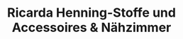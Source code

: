 ---
title: "Ricarda Henning-Stoffe und Accessoires & Nähzimmer"
url: /hamburg/ricarda-henning-stoffe-und-accessoires-und-naehzimmer/
shop: Textil
---